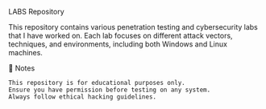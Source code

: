 LABS Repository

This repository contains various penetration testing and cybersecurity labs that I have worked on. Each lab focuses on different attack vectors, techniques, and environments, including both Windows and Linux machines.



📌 Notes

    This repository is for educational purposes only.
    Ensure you have permission before testing on any system.
    Always follow ethical hacking guidelines.

